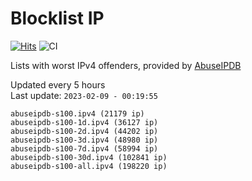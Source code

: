 # Blocklist IP

[![Hits](https://hits.seeyoufarm.com/api/count/incr/badge.svg?url=https%3A%2F%2Fgithub.com%2Fborestad%2Fblocklist-ip%2F&count_bg=%2379C83D&title_bg=%23555555&icon=&icon_color=%23E7E7E7&title=hits&edge_flat=false)](https://hits.seeyoufarm.com)  ![CI](https://img.shields.io/github/workflow/status/borestad/blocklist-ip/CI?style=flat-square)

Lists with worst IPv4 offenders, provided by [AbuseIPDB](https://www.abuseipdb.com/)

<!-- FOOTER-PLACEHOLDER -->
Updated every 5 hours<br>
Last update: `2023-02-09 - 00:19:55`
```
abuseipdb-s100.ipv4 (21179 ip)
abuseipdb-s100-1d.ipv4 (36127 ip)
abuseipdb-s100-2d.ipv4 (44202 ip)
abuseipdb-s100-3d.ipv4 (48980 ip)
abuseipdb-s100-7d.ipv4 (58994 ip)
abuseipdb-s100-30d.ipv4 (102841 ip)
abuseipdb-s100-all.ipv4 (198220 ip)
```
